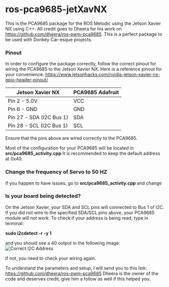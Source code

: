 # ros-pca9685-jetXavNX
This is the PCA9685 package for the ROS Melodic using the Jetson Xavier NX using C++. All credit goes to Dheera for his work on https://github.com/dheera/ros-pwm-pca9685. This is a perfect package to be used with Donkey Car-esque projects.


### Pinout
In order to configure the package correctly, follow the correct pinout for wiring the PCA9685 to the Jetson Xavier NX. Here is a reference pinout for your convenience: https://www.jetsonhacks.com/nvidia-jetson-xavier-nx-gpio-header-pinout/

| Jetson Xavier NX | PCA9685 Adafruit |
|------------------|------------------|
| Pin 2 - 5.0V     |  VCC           |
| Pin 6 - GND      |   GND           |
| Pin 27 - SDA (I2C Bus 1) | SDA     |
| Pin 28 - SCL (I2C Bus 1) | SCL     |

Ensure that the pins above are wired correctly to the PCA9685. 

Most of the configuration for your PCA9685 will be located in **src/pca9685_activity.cpp** It is recommended to keep the default address at 0x40. 

### Change the frequency of Servo to 50 HZ
If you happen to have issues, go to **src/pca9685_activity.cpp** and change  

### Is your board being detected?
On the Jetson Xavier, your SDA and SCL pins will connected to Bus 1 of I2C. If you did not wire to the specified SDA/SCL pins above, your PCA9685 module will not work. To check if your address is being read, type in terminal:

  **sudo i2cdetect -r -y 1**

and you should see a 40 output in the following image: 
![Correct I2C Address](https://github.com/asibarr2/[ros-pca9685-jetXavNX/pwm_pca9685/images/frequencyServo.png)


If not, you need to check your wiring again.

To understand the parameters and setup, I will send you to this link: https://github.com/dheera/ros-pwm-pca9685 Dheera is the owner of the code and deserves credit, give him a follow as well if this helped you. 
